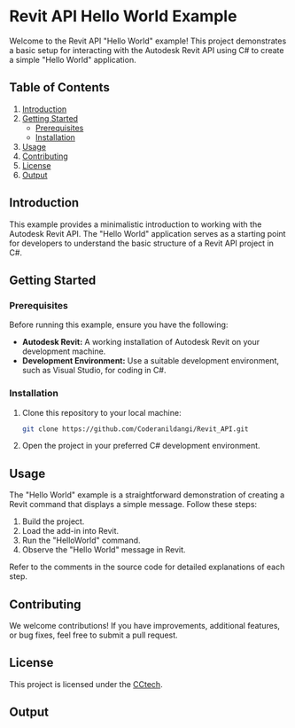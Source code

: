 # Revit API Hello World Example

Welcome to the Revit API "Hello World" example! This project demonstrates a basic setup for interacting with the Autodesk Revit API using C# to create a simple "Hello World" application.

## Table of Contents

1. [Introduction](#introduction)
2. [Getting Started](#getting-started)
    - [Prerequisites](#prerequisites)
    - [Installation](#installation)
3. [Usage](#usage)
4. [Contributing](#contributing)
5. [License](#license)
6. [Output](#output)

## Introduction

This example provides a minimalistic introduction to working with the Autodesk Revit API. The "Hello World" application serves as a starting point for developers to understand the basic structure of a Revit API project in C#.

## Getting Started

### Prerequisites

Before running this example, ensure you have the following:

- **Autodesk Revit:** A working installation of Autodesk Revit on your development machine.
- **Development Environment:** Use a suitable development environment, such as Visual Studio, for coding in C#.

### Installation

1. Clone this repository to your local machine:

    ```bash
    git clone https://github.com/Coderanildangi/Revit_API.git
    ```

2. Open the project in your preferred C# development environment.

## Usage

The "Hello World" example is a straightforward demonstration of creating a Revit command that displays a simple message. Follow these steps:

1. Build the project.
2. Load the add-in into Revit.
3. Run the "HelloWorld" command.
4. Observe the "Hello World" message in Revit.

Refer to the comments in the source code for detailed explanations of each step.

## Contributing

We welcome contributions! If you have improvements, additional features, or bug fixes, feel free to submit a pull request.

## License

This project is licensed under the [CCtech](LICENSE).

## Output

